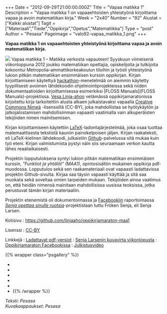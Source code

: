 +++
Date = "2012-09-29T21:00:00.000Z"
Title = "Vapaa matikka 1"
Description = "Vapaa matikka 1 on vapaaehtoisten yhteistyönä kirjoittama vapaa ja avoin matematiikan kirja."
Week = "2x40"
Number = "92"
Alustat = ["Kaikki alustat"]
Tagit = ["Materiaali","Tiede","Oppikirja","Opetus","Matematiikka"]
Type = "post"
Author = "Pesasa"
Pageimage = "valo92-vapaa_matikka_1.png"
+++


**Vapaa matikka 1 on vapaaehtoisten yhteistyönä kirjoittama vapaa ja
avoin matematiikan kirja.**

![ ](/images/valo92-vapaa_matikka_1.png "fig:valo92-vapaa_matikka_1.png") Vapaa
matikka 1 – Matikka verkosta vapauteen! Syyskuun viimeisenä
viikonloppuna 2012 joukko matematiikan opettajia, opiskelijoita ja
tutkijoita kokoontui Metropolia-ammattikorkeakoulun tiloihin ja työsti
yhteistyönä lukion pitkän matematiikan ensimmäisen kurssin oppikirjan.
Kirjan kirjoittamiseen käytettyä
[hackathon](http://en.wikipedia.org/wiki/Hackathon)-menetelmää on
aiemmin käytetty tyypillisesti avoimen lähdekoodin
ohjelmointiprojekteissa sekä niiden dokumentaatioiden kirjoittamisessa
esimerkiksi [FLOSS Manuals](FLOSS Manuals)-projektissa. [Vesa
Linja-ahon](http://linja-aho.blogspot.com) vetämässä
oppikirjamaratonissa kirjoitettu kirja tarkoitettiin alusta alkaen
julkaistavaksi vapaalla [Creative Commons
Nimeä](http://creativecommons.org/licenses/by/3.0/legalcode)
-lisenssillä (CC-BY), joka mahdollistaa se hyötykäytön ja
jatkojalostamisen mahdollisimman vapaasti vaatimalla vain alkuperäisten
tekijöiden nimen mainitsemisen.

Kirjan kirjoittamiseen käytettiin
[LaTeX](http://fi.wikipedia.org/wiki/Latex)-ladontajärjestelmää, joka
osaa tuottaa matemaattisesta tekstistä kauniin painokelpoisen jäljen.
Kirjan raakateksti, eli LaTeX-kielinen lähdekoodi, julkaistiin
[Github](https://github.com/)-palvelussa sitä mukaa kuin työ eteni.
Kirjan valmistumista pystyi näin siis seuraamaan verkon kautta lähes
reaaliaikaisesti.

Projektin lopputuloksena syntyi lukion pitkän matematiikan ensimmäisen
kurssin, *"Funktiot ja yhtälöt" (MAA1)*, opintosisällön mukainen
oppikirja pdf-muodossa. Lopputulos sekä sen raakamateriaali ovat
vapaasti ladattavissa projektin Github-sivulta. Kirjaa saa täysin
vapaasti käyttää ja sitä saa muokata sekä soveltaa omien tarpeiden
mukaan. Tekijöiden ainoa vaatimus on, että heidän nimensä mainitaan
mahdollisissa uusissa teoksissa, jotka perustuvat tämän kirjan
materiaaliin.

Projektin etenemistä oli dokumentoimassa ja
[Facebookiin](https://www.facebook.com/oppikirjamaraton) raportoimassa
*[Senja opettaa sinulle ruotsia](http://senjaopettaa.fi/)*-projektistaan
tuttu Fröken Senja, eli Senja Larsen.

Kotisivu
:   <https://github.com/linjaaho/oppikirjamaraton-maa1>

Lisenssi
:   [CC-BY](http://creativecommons.org/licenses/by/3.0/deed.fi)

Linkkejä
:   [Ladattavat
    pdf-versiot](https://github.com/linjaaho/oppikirjamaraton-maa1/downloads)
:   [Senja Larsenin kuvavirta
    viikonlopusta](http://www.flickr.com/photos/senjaopettaa/sets/72157631640938914/)
:   [Oppikirjamaraton
    Facebookissa](https://www.facebook.com/oppikirjamaraton)
:   [Julkistusvideo](http://www.youtube.com/watch?v=ThbUiky4AKA)

{{% wrapper class="psgallery" %}}
-   [ ](/images/vapaa_matikka_1-1.png)
-   [ ](/images/vapaa_matikka_1-2.png)
-   [ ](/images/vapaa_matikka_1-3.png)
-   [ ](/images/vapaa_matikka_1-4.png)
-   [ ](/images/vapaa_matikka_1-5.png)
-   [ ](/images/vapaa_matikka_1-6.png)
{{% /wrapper %}}

*Teksti: Pesasa* <br />
*Kuvakaappaukset: Pesasa*

